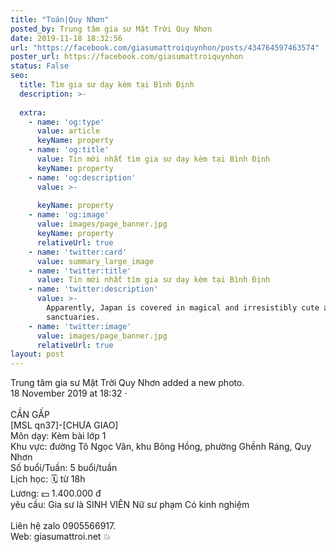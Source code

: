 ```yaml
---
title: "Toán|Quy Nhơn"
posted_by: Trung tâm gia sư Mặt Trời Quy Nhơn
date: 2019-11-18 18:32:56
url: "https://facebook.com/giasumattroiquynhon/posts/434764597463574"
poster_url: https://facebook.com/giasumattroiquynhon
status: False
seo:
  title: Tìm gia sư dạy kèm tại Bình Định
  description: >-
    
  extra:
    - name: 'og:type'
      value: article
      keyName: property
    - name: 'og:title'
      value: Tin mới nhất tìm gia sư dạy kèm tại Bình Định
      keyName: property
    - name: 'og:description'
      value: >-
        
      keyName: property
    - name: 'og:image'
      value: images/page_banner.jpg
      keyName: property
      relativeUrl: true
    - name: 'twitter:card'
      value: summary_large_image
    - name: 'twitter:title'
      value: Tin mới nhất tìm gia sư dạy kèm tại Bình Định
    - name: 'twitter:description'
      value: >-
        Apparently, Japan is covered in magical and irresistibly cute animal
        sanctuaries.
    - name: 'twitter:image'
      value: images/page_banner.jpg
      relativeUrl: true
layout: post
---
```

Trung tâm gia sư Mặt Trời Quy Nhơn added a new photo.<br>18 November 2019 at 18:32 ·<br><br>CẦN GẤP<br>[MSL qn37]-[CHƯA GIAO]<br>Môn dạy: Kèm bài lớp 1<br>Khu vực: đường Tô Ngọc Vân, khu Bông Hồng, phường Ghềnh Ráng, Quy Nhơn<br>Số buổi/Tuần: 5 buổi/tuần<br>Lịch học: 🗓 từ 18h<br>Lương: 💵 1.400.000 đ<br>yêu cầu: Gia sư là SINH VIÊN Nữ sư phạm Có kinh nghiệm<br><br>Liên hệ zalo 0905566917.<br>Web: giasumattroi.net 💥
